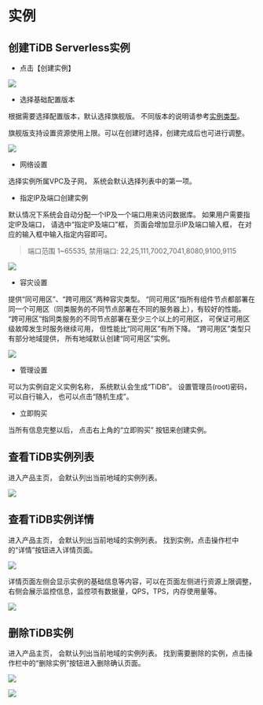 # 实例

## 创建TiDB Serverless实例

- 点击【创建实例】

![](http://tidb-doc.cn-bj.ufileos.com/basic/TiDB-create.png)

- 选择基础配置版本

根据需要选择配置版本，默认选择旗舰版。 不同版本的说明请参考[实例类型](https://docs.ucloud.cn/tidb/introduction/instancetype)。

旗舰版支持设置资源使用上限。可以在创建时选择，创建完成后也可进行调整。

![](http://tidb-doc.cn-bj.ufileos.com/basic/instence_type20230517.png)

- 网络设置

选择实例所属VPC及子网， 系统会默认选择列表中的第一项。

- 指定IP及端口创建实例

默认情况下系统会自动分配一个IP及一个端口用来访问数据库。 如果用户需要指定IP及端口， 请选中“指定IP及端口”框， 页面会增加显示IP及端口输入框， 在对应的输入框中输入指定内容即可。

> 端口范围 1~65535, 禁用端口: 22,25,111,7002,7041,8080,9100,9115
 
![](http://tidb-doc.cn-bj.ufileos.com/basic/create_fixed_ip_port.png)

- 容灾设置

提供“同可用区”、“跨可用区”两种容灾类型。 “同可用区”指所有组件节点都部署在同一个可用区（同类服务的不同节点部署在不同的服务器上），有较好的性能。 “跨可用区”指同类服务的不同节点部署在至少三个以上的可用区， 可保证可用区级故障发生时服务继续可用， 但性能比“同可用区”有所下降。 “跨可用区”类型只有部分地域提供， 所有地域默认创建“同可用区”实例。

![](http://tidb-doc.cn-bj.ufileos.com/basic/create_dttype.png)

- 管理设置

可以为实例自定义实例名称， 系统默认会生成“TiDB”。 设置管理员(root)密码， 可以自行输入， 也可以点击“随机生成”。

- 立即购买

当所有信息完整以后， 点击右上角的“立即购买” 按钮来创建实例。

## 查看TiDB实例列表

进入产品主页， 会默认列出当前地域的实例列表。 

![](http://tidb-doc.cn-bj.ufileos.com/basic/instance.list1.png)


## 查看TiDB实例详情

进入产品主页， 会默认列出当前地域的实例列表。 找到实例，点击操作栏中的“详情”按钮进入详情页面。

![](http://tidb-doc.cn-bj.ufileos.com/basic/instance.list.detail.button.1.png)

详情页面左侧会显示实例的基础信息等内容，可以在页面左侧进行资源上限调整， 右侧会展示监控信息，监控项有数据量，QPS，TPS，内存使用量等。

![](http://tidb-docs.cn-bj.ufileos.com/config001.png)

## 删除TiDB实例

进入产品主页， 会默认列出当前地域的实例列表。 找到需要删除的实例，点击操作栏中的“删除实例”按钮进入删除确认页面。

![](http://tidb-doc.cn-bj.ufileos.com/basic/delete_button.png)

![](http://tidb-docs.cn-bj.ufileos.com/delete001.png)


